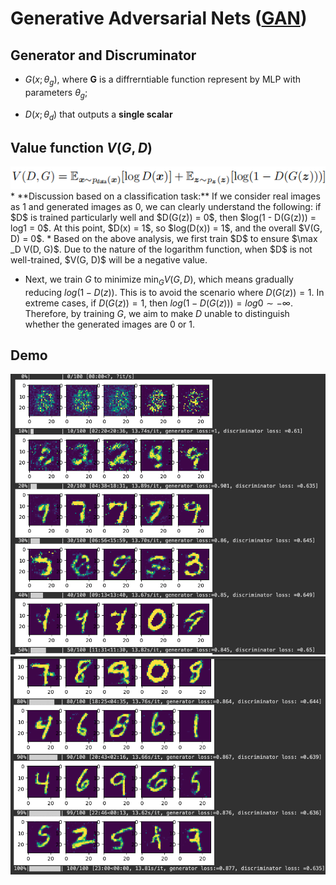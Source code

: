 # Generative Adversarial Nets ([GAN](https://arxiv.org/abs/1406.2661))

## Generator and Discruminator
* $G(x;\theta_g)$, where **G** is a diffrerntiable function represent by MLP with parameters $\theta_g$;

* $D(x;\theta_d)$ that outputs a **single scalar**

## Value function $V(G, D)$
<img src="../images/eq1.png" alt="vis" width="600"/>
* **Discussion based on a classification task:**
If we consider real images as 1 and generated images as 0, we can clearly understand the following: if $D$ is trained particularly well and $D(G(z)) = 0$, then $log(1 - D(G(z))) = log1 = 0$. At this point, $D(x) = 1$, so $log(D(x)) = 1$, and the overall $V(G, D) = 0$.
* Based on the above analysis, we first train $D$ to ensure $\max _D V(D, G)$. Due to the nature of the logarithm function, when $D$ is not well-trained, $V(G, D)$ will be a negative value.

* Next, we train $G$ to minimize $\min _G V(G, D)$, which means gradually reducing $log(1 - D(z))$. This is to avoid the scenario where $D(G(z)) = 1$. In extreme cases, if $D(G(z)) = 1$, then $log(1 - D(G(z))) = log0 \sim -\infty$. Therefore, by training $G$, we aim to make $D$ unable to distinguish whether the generated images are 0 or 1.
## Demo
<img src="../images/gan1.png" alt="vis" width="600"/>
<img src="../images/gan2.png" alt="vis" width="600"/>
